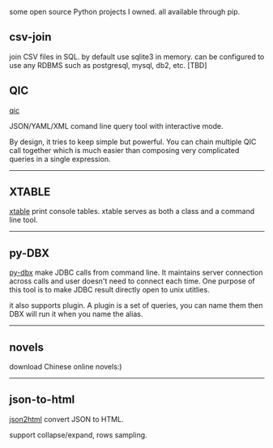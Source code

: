 some open source Python projects I owned.  all available through pip.

## csv-join
join CSV files in SQL. by default use sqlite3 in memory. can be configured to use any RDBMS such as postgresql, mysql, db2, etc.
[TBD]


## QIC
[qic](https://walkerever.github.io/qic)

JSON/YAML/XML comand line query tool with interactive mode.

By design, it tries to keep simple but powerful.  You can chain multiple QIC call together which is much easier than composing very complicated queries in a single expression.  

----

## XTABLE
[xtable](https://walkerever.github.io/xtable)
print console tables. xtable serves as both a class and a command line tool.


----

## py-DBX
[py-dbx](https://walkerever.github.io/py-dbx)
make JDBC calls from command line. It maintains server connection across calls and user doesn't need to connect each time.  One purpose of this tool is to make JDBC result directly open to unix utitlies.  

it also supports plugin. A plugin is a set of queries, you can name them then DBX will run it when you name the alias.

----

## novels
download Chinese online novels:)  

----
## json-to-html
[json2html](https://walkerever.github.io/json2html)
convert JSON to HTML.

support collapse/expand, rows sampling.
